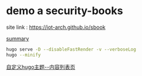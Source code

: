 # demo a security-books

site link : <https://iot-arch.github.io/sbook>

[summary](SUMMARY.md)

```bash
hugo serve -D --disableFastRender -v --verboseLog
hugo --minify
```

[自定义hugo主题--内容列表页](https://hugo.aiaide.com/post/%E8%87%AA%E5%AE%9A%E4%B9%89hugo%E4%B8%BB%E9%A2%98-%E5%86%85%E5%AE%B9%E5%88%97%E8%A1%A8%E9%A1%B5/)



